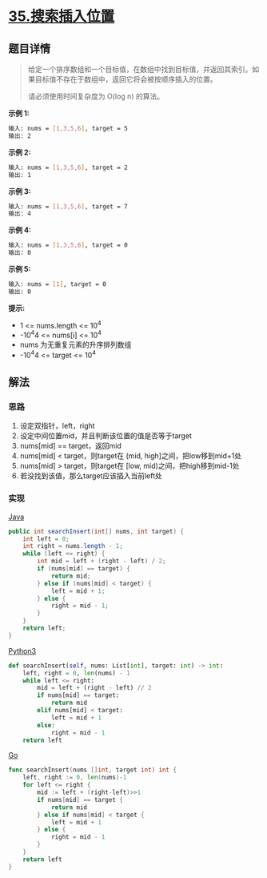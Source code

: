 # [35.搜索插入位置](https://leetcode-cn.com/problems/search-insert-position)

## 题目详情

> 给定一个排序数组和一个目标值，在数组中找到目标值，并返回其索引。如果目标值不存在于数组中，返回它将会被按顺序插入的位置。
>
> 请必须使用时间复杂度为 O(log n) 的算法。

**示例 1:**

```sh
输入: nums = [1,3,5,6], target = 5
输出: 2
```

**示例 2:**

```sh
输入: nums = [1,3,5,6], target = 2
输出: 1
```

**示例 3:**

```sh
输入: nums = [1,3,5,6], target = 7
输出: 4
```

**示例 4:**

```sh
输入: nums = [1,3,5,6], target = 0
输出: 0
```

**示例 5:**

```sh
输入: nums = [1], target = 0
输出: 0
```

**提示:**

- 1 <= nums.length <= 10<sup>4</sup>
- -10<sup>4</sup>4 <= nums[i] <= 10<sup>4</sup>
- nums 为无重复元素的升序排列数组
- -10<sup>4</sup>4 <= target <= 10<sup>4</sup>

## 解法

### 思路

1. 设定双指针，left，right
2. 设定中间位置mid，并且判断该位置的值是否等于target
3. nums[mid] == target，返回mid
4. nums[mid] < target，则target在 (mid, high]之间，把low移到mid+1处
5. nums[mid] > target，则target在 [low, mid)之间，把high移到mid-1处
6. 若没找到该值，那么target应该插入当前left处

### 实现

[Java](./Solution.java)

```java
public int searchInsert(int[] nums, int target) {
    int left = 0;
    int right = nums.length - 1;
    while (left <= right) {
        int mid = left + (right - left) / 2;
        if (nums[mid] == target) {
            return mid;
        } else if (nums[mid] < target) {
            left = mid + 1;
        } else {
            right = mid - 1;
        }
    }
    return left;
}
```

[Python3](./solution.py)

```python
def searchInsert(self, nums: List[int], target: int) -> int:
    left, right = 0, len(nums) - 1
    while left <= right:
        mid = left + (right - left) // 2
        if nums[mid] == target:
            return mid
        elif nums[mid] < target:
            left = mid + 1
        else:
            right = mid - 1
    return left
```

[Go](./solution.go)

```go
func searchInsert(nums []int, target int) int {
    left, right := 0, len(nums)-1
    for left <= right {
        mid := left + (right-left)>>1
        if nums[mid] == target {
            return mid
        } else if nums[mid] < target {
            left = mid + 1
        } else {
            right = mid - 1
        }
    }
    return left
}
```
